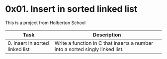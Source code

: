 # 0x01. Insert in sorted linked list

This is a project from Holberton School

| Task | Description |
| ---- | ---- |
| 0. Insert in sorted linked list | Write a function in C that inserts a number into a sorted singly linked list. |